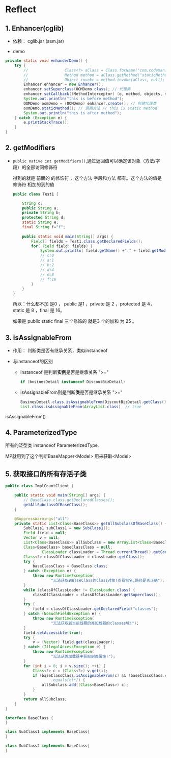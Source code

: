 # Reflect

## 1. Enhancer(cglib)

- 依赖： cglib.jar (asm.jar)

- demo

```java
private static void enhanderDemo() {
    try {
        //                Class<?> aClass = Class.forName("com.codeman.JVMNGC.OOMDemo");
        //                Method method = aClass.getMethod("staticMethod", null);
        //                Object invoke = method.invoke(aClass, null);
        Enhancer enhancer = new Enhancer();
        enhancer.setSuperclass(OOMDemo.class); // 代理类
        enhancer.setCallback((MethodInterceptor) (o, method, objects, methodProxy) -> methodProxy.invoke(o, null));
        System.out.println("this is before method");
        OOMDemo oomDemo = (OOMDemo) enhancer.create(); // 创建代理类
        oomDemo.staticMethod(); // 调用方法 // this is static method 
        System.out.println("this is after method");
    } catch (Exception e) {
        e.printStackTrace();
    }
}
```

## 2. getModifiers 

- `public native int getModifiers()`,通过返回值可以确定该对象（方法/字段）的全部访问修饰符

  得到的就是 前面的 的修饰符 ，这个方法 字段和方法 都有。这个方法的值是 修饰符 相加的到的值 

  ```java
  public class Test1 {
  
      String c;
      public String a;
      private String b;
      protected String d;
      static String e;
      final String f="f";
  	
      public static void main(String[] args) {
          Field[] fields = Test1.class.getDeclaredFields();
          for( Field field: fields) {
              System.out.println( field.getName() +":" + field.getModifiers() );
              // c:0
              // a:1
              // b:2
              // d:4
              // e:8
              // f:16
          }
      }
  }
  ```

  所以：什么都不加 是0 ， public  是1 ，private 是 2 ，protected 是 4，static 是 8 ，final 是 16。

  如果是   public  static final  三个修饰的 就是3 个的加和 为 25 。

## 3. isAssignableFrom

- 作用： 判断类是否有继承关系，类似instanceof

- 与instanceof的区别

  - instanceof 是判断**实例**是否是继承关系 ">="

    ```java
    if (businesDetail instanceof DiscoutBizDetail)
    ```

  - isAssignableFrom则是判断**类**是否是继承关系 ">="

    ```java
    BusinesDetail.class.isAssignableFrom(DiscoutBizDetail.getClass())  //  true
    List.class.isAssignableFrom(ArrayList.class)  // true
    ```

isAssignableFrom() 

## 4. ParameterizedType

所有的泛型类 instanceof ParameterizedType.

MP就用到了这个判断BaseMapper\<Model> 用来获取\<Model>

## 5. 获取接口的所有存活子类

```java
public class ImplCountClient {

    public static void main(String[] args) {
        // BaseClass.class.getDeclaredClasses();
        getAllSubclassOfBaseClass();
    }

    @SuppressWarnings("all")
    private static List<Class<BaseClass>> getAllSubclassOfBaseClass() {
        SubClass1 subClass1 = new SubClass1();
        Field field = null;
        Vector v = null;
        List<Class<BaseClass>> allSubclass = new ArrayList<Class<BaseClass>>();
        Class<BaseClass> baseClassClass = null;
                ClassLoader classLoader = Thread.currentThread().getContextClassLoader();
        Class<?> classOfClassLoader = classLoader.getClass();
        try {
            baseClassClass = BaseClass.class;
        } catch (Exception e) {
            throw new RuntimeException(
                    "无法获取到BaseClass的Class对象!查看包名,路径是否正确");
        }
        while (classOfClassLoader != ClassLoader.class) {
            classOfClassLoader = classOfClassLoader.getSuperclass();
        }
        try {
            field = classOfClassLoader.getDeclaredField("classes");
        } catch (NoSuchFieldException e) {
            throw new RuntimeException(
                    "无法获取到当前线程的类加载器的classes域!");
        }
        field.setAccessible(true);
        try {
            v = (Vector) field.get(classLoader);
        } catch (IllegalAccessException e) {
            throw new RuntimeException(
                    "无法从类加载器中获取到类属性!");
        }
        for (int i = 0; i < v.size(); ++i) {
            Class<?> c = (Class<?>) v.get(i);
            if (baseClassClass.isAssignableFrom(c) && !baseClassClass.equals(c) /*&& !abstractBaseClassClass
                    .equals(c)*/) {
                allSubclass.add((Class<BaseClass>) c);
            }
        }
        return allSubclass;
    }
}

interface BaseClass {
}

class SubClass1 implements BaseClass{
}

class SubClass2 implements BaseClass{
}
```



